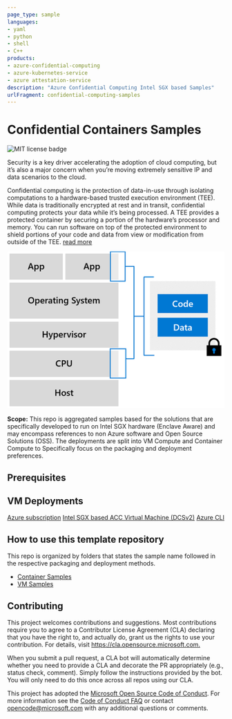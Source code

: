 ```yaml
---
page_type: sample
languages:
- yaml
- python
- shell
- C++
products:
- azure-confidential-computing
- azure-kubernetes-service
- azure attestation-service
description: "Azure Confidential Computing Intel SGX based Samples"
urlFragment: confidential-computing-samples
---
```


# Confidential Containers Samples

![MIT license badge](https://img.shields.io/badge/license-MIT-green.svg)

Security is a key driver accelerating the adoption of cloud computing, but it’s also a major concern when you’re moving extremely sensitive IP and data scenarios to the cloud.

Confidential computing is the protection of data-in-use through isolating computations to a hardware-based trusted execution environment (TEE). While data is traditionally encrypted at rest and in transit, confidential computing protects your data while it’s being processed. A TEE provides a protected container by securing a portion of the hardware’s processor and memory. You can run software on top of the protected environment to shield portions of your code and data from view or modification from outside of the TEE. [read more](https://azure.microsoft.com/en-us/solutions/confidential-compute/)

![SGX execution method](./hardware-backed-enclave.png)

**Scope:** This repo is aggregated samples based for the solutions that are specifically developed to run on Intel SGX hardware (Enclave Aware) and may encompass references to non Azure software and Open Source Solutions (OSS). The deployments are split into VM Compute and Container Compute to Specifically focus on the packaging and deployment preferences.

## Prerequisites

## VM Deployments

[Azure subscription](https://azure.microsoft.com/free/)
[Intel SGX based ACC Virtual Machine (DCSv2)](https://docs.microsoft.com/en-us/azure/confidential-computing/quick-create-portal)
[Azure CLI](https://docs.microsoft.com/en-us/cli/azure/install-azure-cli?view=azure-cli-latest)

## How to use this template repository

This repo is organized by folders that states the sample name followed in the respective packaging and deployment methods.

- [Container Samples](/containersamples/readme.md)
- [VM Samples](/vmsamples/readme.md)

## Contributing

This project welcomes contributions and suggestions.  Most contributions require you to agree to a
Contributor License Agreement (CLA) declaring that you have the right to, and actually do, grant us
the rights to use your contribution. For details, visit <https://cla.opensource.microsoft.com.>

When you submit a pull request, a CLA bot will automatically determine whether you need to provide
a CLA and decorate the PR appropriately (e.g., status check, comment). Simply follow the instructions
provided by the bot. You will only need to do this once across all repos using our CLA.

This project has adopted the [Microsoft Open Source Code of Conduct](https://opensource.microsoft.com/codeofconduct/).
For more information see the [Code of Conduct FAQ](https://opensource.microsoft.com/codeofconduct/faq/) or
contact [opencode@microsoft.com](mailto:opencode@microsoft.com) with any additional questions or comments.
